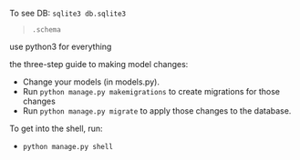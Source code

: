 To see DB:
`sqlite3 db.sqlite3`
> `.schema`

use python3 for everything


the three-step guide to making model changes:
- Change your models (in models.py).
- Run `python manage.py makemigrations` to create migrations for those changes
- Run `python manage.py migrate` to apply those changes to the database.

To get into the shell, run:
- `python manage.py shell`
